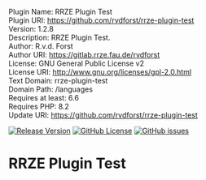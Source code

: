   <!-- BEGIN PLUGIN DATA -->
  Plugin Name:        RRZE Plugin Test<br>
Plugin URI:         https://github.com/rvdforst/rrze-plugin-test<br>
Version:            1.2.8<br>
Description:        RRZE Plugin Test.<br>
Author:             R.v.d. Forst<br>
Author URI:         https://gitlab.rrze.fau.de/rvdforst<br>
License:            GNU General Public License v2<br>
License URI:        http://www.gnu.org/licenses/gpl-2.0.html<br>
Text Domain:        rrze-plugin-test<br>
Domain Path:        /languages<br>
Requires at least:  6.6<br>
Requires PHP:       8.2<br>
Update URI:         https://github.com/rvdforst/rrze-plugin-test<br>

  <!-- END PLUGIN DATA -->

[![Release Version](https://img.shields.io/github/v/release/rvdforst/rrze-plugin-test?label=Release+Version)](https://github.com/rvdforst/rrze-plugin-test/releases/)
[![GitHub License](https://img.shields.io/github/license/rvdforst/rrze-plugin-test)](https://github.com/rvdforst/rrze-plugin-test)
[![GitHub issues](https://img.shields.io/github/issues/rvdforst/rrze-plugin-test)](https://github.com/rvdforst/rrze-plugin-test/issues)


# RRZE Plugin Test

